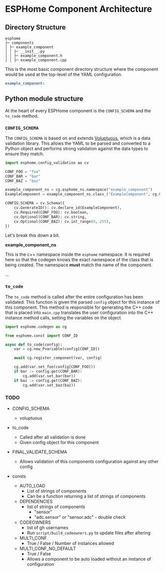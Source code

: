 # ESPHome Component Architecture



## Directory Structure

```
esphome
├─ components
│ ├─ example_component
│ │ ├─ __init__.py
│ │ ├─ example_component.h
│ │ ├─ example_component.cpp
```

This is the most basic component directory structure where the component would be used at the 
top-level of the YAML configuration.

```yaml
example_component:
```


## Python module structure

At the heart of every ESPHome component is the `CONFIG_SCHEMA` and the `to_code` method.


### `CONFIG_SCHEMA`

The `CONFIG_SCHEMA` is based on and extends [Voluptuous](https://github.com/alecthomas/voluptuous), which is a 
data validation library. This allows the YAML to be parsed and converted to a Python object and performs
strong validation against the data types to ensure they match.

```python
import esphome.config_validation as cv

CONF_FOO = "foo"
CONF_BAR = "bar"
CONF_BAZ = "baz"

example_component_ns = cg.esphome_ns.namespace("example_component")
ExampleComponent = example_component_ns.class_("ExampleComponent", cg.Component)

CONFIG_SCHEMA = cv.Schema({
    cv.GenerateID(): cv.declare_id(ExampleComponent),
    cv.Required(CONF_FOO): cv.boolean,
    cv.Optional(CONF_BAR): cv.string,
    cv.Optional(CONF_BAZ): cv.int_range(0, 255),
})
```

Let's break this down a bit.

**example_component_ns**

This is the c++ namespace inside the `esphome` namespace. It is required here so that the codegen knows the exact 
namespace of the class that is being created. The namespace **must** match the name of the component.


...

### `to_code`

The `to_code` method is called after the entire configuration has been validated. This function is given the
parsed `config` object for this instance of this component. This method is responsible for generating the
C++ code that is placed into `main.cpp` translates the user configuration into the C++ instance method calls,
setting the variables on the object.

```python
import esphome.codegen as cg

from esphome.const import CONF_ID

async def to_code(config):
    var = cg.new_Pvariable(config[CONF_ID])

    await cg.register_component(var, config)

    cg.add(var.set_foo(config[CONF_FOO]))
    if bar := config.get(CONF_BAR):
        cg.add(var.set_bar(bar))
    if baz := config.get(CONF_BAZ):
        cg.add(var.set_baz(baz))
```

### TODO

- CONFIG_SCHEMA
  - voluptuous
- to_code
  - Called after all validation is done
  - Given config object for this component
- FINAL_VALIDATE_SCHEMA
  - Allows validation of this components configuration against any other config

- consts
  - AUTO_LOAD
    - List of strings of components
    - Can be a function returning a list of strings of components
  - DEPENDENCIES
    - list of strings of components
      - "sensor"
      - "adc.sensor" or "sensor.adc" - double check
  - CODEOWNERS
    - list of gh usernames
    - Run `script/build_codeowners.py` to update files after altering
  - MULTI_CONF
    - True / False / Number of instances allowed
  - MULTI_CONF_NO_DEFAULT
    - True / False
    - Allows a component to be auto loaded without an instance of configuration
